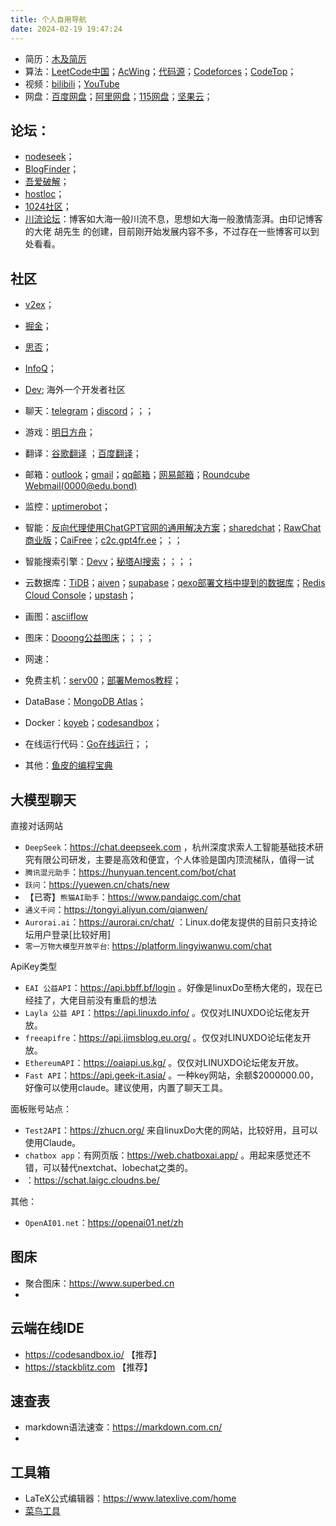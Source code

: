 ```yaml
---
title: 个人自用导航
date: 2024-02-19 19:47:24
---
```


- 简历：[木及简厉](https://www.mujicv.com/)
- 算法：[LeetCode中国](https://leetcode.cn/)；[AcWing](https://www.acwing.com/)；[代码源](http://oj.daimayuan.top/)；[Codeforces](https://codeforces.com/)；[CodeTop](https://codetop.cc/home)；
- 视频：[bilibili](https://space.bilibili.com/601622742)；[YouTube](https://www.youtube.com/)
- 网盘：[百度网盘](https://pan.baidu.com/)；[阿里网盘](https://www.aliyundrive.com/)；[115网盘](https://life.115.com/)；[坚果云](https://www.jianguoyun.com/)；

## 论坛：
- [nodeseek](https://www.nodeseek.com/)；
- [BlogFinder](https://bf.zzxworld.com/)；
- [吾爱破解](https://www.52pojie.cn/)；
- [hostloc](https://hostloc.com/)；
- [1024社区](https://1024.day/)；
- [川流论坛](https://bbs.chuanliu.org/)：博客如大海一般川流不息，思想如大海一般激情澎湃。由印记博客的大佬 胡先生 的创建，目前刚开始发展内容不多，不过存在一些博客可以到处看看。

## 社区
- [v2ex](https://www.v2ex.com/)；
- [掘金](https://juejin.cn/)；
- [思否](https://segmentfault.com/)；
- [InfoQ](https://www.infoq.cn/)；
- [Dev](https://dev.to/); 海外一个开发者社区

- 聊天：[telegram](https://web.telegram.org/a/)；[discord](https://discord.com/)；[]()；[]()；
- 游戏：[明日方舟](https://prts.wiki/w/%E5%85%AC%E6%8B%9B%E8%AE%A1%E7%AE%97)；
- 翻译：[谷歌翻译](https://translate.google.com/) ；[百度翻译](https://fanyi.baidu.com/)；
- 邮箱：[outlook](https://outlook.live.com/)；[gmail](https://mail.google.com/)；[qq邮箱](https://mail.qq.com/)；[网易邮箱](https://mail.163.com/)；[Roundcube Webmail(0000@edu.bond)](https://witcher.mxrouting.net/roundcube/?_task=mail&_mbox=INBOX)  

- 监控：[uptimerobot](https://dashboard.uptimerobot.com/monitors)；  
- 智能：[反向代理使用ChatGPT官网的通用解决方案](https://github.com/RawChat/RawChat)；[sharedchat](https://sharedchat.cn/shared.html)；[RawChat商业版](https://chat.openai.fo/)；[CaiFree](https://chat.caifree.com/#/)；[c2c.gpt4fr.ee](https://c2c.gpt4fr.ee/)；[]()；[]()；

- 智能搜索引擎：[Devv](https://devv.ai/)；[秘塔AI搜索](https://metaso.cn/)；[]()；[]()；[]()；

- 云数据库：[TiDB](https://tidbcloud.com/)；[aiven](https://console.aiven.io/)；[supabase](https://supabase.com/)；[qexo部署文档中提到的数据库](https://www.oplog.cn/qexo/start/build.html#vercel-%E9%83%A8%E7%BD%B2-postgresql-supabase)；[Redis Cloud Console](https://app.redislabs.com/)；[upstash](https://console.upstash.com/)；
- 画图：[asciiflow](https://asciiflow.com/)
- 图床：[Dooong公益图床](https://image.dooo.ng/)；[]()；[]()；[]()；
- 网速：
- 免费主机：[serv00](https://www.serv00.com/)；[部署Memos教程](https://blog.rappit.site/2024/01/27/serv00_logs#Memos)；
- DataBase：[MongoDB Atlas](https://cloud.mongodb.com/)；
- Docker：[koyeb](https://www.koyeb.com/)；[codesandbox](https://codesandbox.io/)；

- 在线运行代码：[Go在线运行](https://www.bejson.com/runcode/golang/)；[]()；[]()

- 其他：[鱼皮的编程宝典](https://www.codefather.cn/)

## 大模型聊天

直接对话网站 

- `DeepSeek`：https://chat.deepseek.com ，杭州深度求索人工智能基础技术研究有限公司研发，主要是高效和便宜，个人体验是国内顶流梯队，值得一试
- `腾讯混元助手`：https://hunyuan.tencent.com/bot/chat
- `跃问`：https://yuewen.cn/chats/new
- 【已寄】`熊猫AI助手`：https://www.pandaigc.com/chat 
- `通义千问`：https://tongyi.aliyun.com/qianwen/
- `Aurorai.ai`：https://aurorai.cn/chat/ ：Linux.do佬友提供的目前只支持论坛用户登录[比较好用]
- `零一万物大模型开放平台`: https://platform.lingyiwanwu.com/chat

ApiKey类型

- `EAI 公益API`：https://api.bbff.bf/login 。好像是linuxDo至杨大佬的，现在已经挂了，大佬目前没有重启的想法
- `Layla 公益 API`：https://api.linuxdo.info/ 。仅仅对LINUXDO论坛佬友开放。
- `freeapifre`：https://api.jimsblog.eu.org/ 。仅仅对LINUXDO论坛佬友开放。
- `EthereumAPI`：https://oaiapi.us.kg/ 。仅仅对LINUXDO论坛佬友开放。
- `Fast API`：https://api.geek-it.asia/ 。一种key网站，余额$2000000.00，好像可以使用claude。建议使用，内置了聊天工具。

面板账号站点：

- `Test2API`：https://zhucn.org/ 来自linuxDo大佬的网站，比较好用，且可以使用Claude。
- `chatbox app`：有网页版：https://web.chatboxai.app/ 。用起来感觉还不错，可以替代nextchat、lobechat之类的。
- ：https://schat.laigc.cloudns.be/

其他：
- `OpenAI01.net`：https://openai01.net/zh


## 图床

- 聚合图床：https://www.superbed.cn
- 

## 云端在线IDE

- https://codesandbox.io/ 【推荐】
- https://stackblitz.com 【推荐】

## 速查表

- markdown语法速查：https://markdown.com.cn/
- 

## 工具箱

- LaTeX公式编辑器：https://www.latexlive.com/home
- [菜鸟工具](https://www.jyshare.com/)